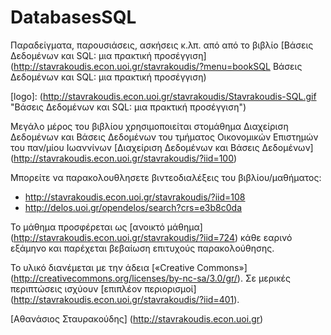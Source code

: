 # DatabasesSQL

Παραδείγματα, παρουσιάσεις, ασκήσεις κ.λπ. από από το βιβλίο 
[Βάσεις Δεδομένων και SQL: μια πρακτική προσέγγιση]
(http://stavrakoudis.econ.uoi.gr/stavrakoudis/?menu=bookSQL Βάσεις Δεδομένων και SQL: μια πρακτική προσέγγιση)


[logo]: (http://stavrakoudis.econ.uoi.gr/stavrakoudis/Stavrakoudis-SQL.gif "Βάσεις Δεδομένων και SQL: μια πρακτική προσέγγιση")

Μεγάλο μέρος του βιβλίου χρησιμοποιείται στομάθημα
Διαχείριση Δεδομένων και Βάσεις Δεδομένων
του τμήματος Οικονομικών Επιστημών του παν/μίου Ιωαννίνων
[Διαχείριση Δεδομένων και Βάσεις Δεδομένων]
(http://stavrakoudis.econ.uoi.gr/stavrakoudis/?iid=100)

Μπορείτε να παρακολουθλησετε βιντεοδιαλέξεις του βιβλίου/μαθήματος:
* http://stavrakoudis.econ.uoi.gr/stavrakoudis/?iid=108 
* http://delos.uoi.gr/opendelos/search?crs=e3b8c0da

Το μάθημα προσφέρεται ως [ανοικτό μάθημα]
(http://stavrakoudis.econ.uoi.gr/stavrakoudis/?iid=724)
κάθε εαρινό εξάμηνο
και παρέχεται βεβαίωση επιτυχούς παρακολούθησης.

Το υλικό διανέμεται με την άδεια [«Creative Commons»]
(http://creativecommons.org/licenses/by-nc-sa/3.0/gr/).
Σε μερικές περιπτώσεις ισχύουν [επιπλέον περιορισμοί]
(http://stavrakoudis.econ.uoi.gr/stavrakoudis/?iid=401).

[Αθανάσιος Σταυρακούδης]
(http://stavrakoudis.econ.uoi.gr)
